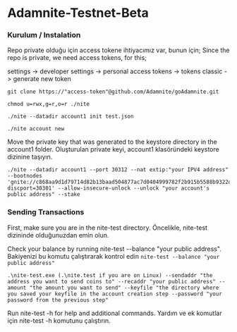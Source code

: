 # Adamnite-Testnet-Beta


### Kurulum / Instalation 
Repo private olduğu için access tokene ihtiyacımız var, bunun için;
Since the repo is private, we need access tokens, for this;

settings -> developer settings -> personal access tokens -> tokens classic -> generate new token

```
git clone https://"access-token"@github.com/Adamnite/goAdamnite.git
```


```
chmod u=rwx,g=r,o=r ./nite
```

```
./nite --datadir account1 init test.json
```

```
./nite account new
```
Move the private key that was generated to the keystore directory in the account1 folder.
Oluşturulan private keyi, account1 klasöründeki keystore dizinine taşıyın.
```
./nite --datadir account1 --port 30312 --nat extip:"your IPV4 address" --bootnodes 'gnite://c868aa9d1d79714d82b13baad504877ac7d0404999782f2b915b5588b9322de8ef137f2d225f34431985894f65ea5634332f178c32b51d23e09842e2d078bec9@38.17.51.24:0?discport=30301' --allow-insecure-unlock --unlock "your account's public address" --stake
```

### Sending Transactions
First, make sure you are in the nite-test directory. 
Öncelikle, nite-test dizininde olduğunuzdan emin olun.

Check your balance by running nite-test --balance "your public address".
Bakiyenizi bu komutu çalıştırarak kontrol edin ``nite-test --balance "your public address"``

```
.\nite-test.exe (.\nite.test if you are on Linux) --sendaddr "the address you want to send coins to" --recaddr "your public address" --amount "the amount you want to send" --keyfile "the directory where you saved your keyfile in the account creation step --password "your password from the previous step"
```

Run nite-test -h for help and additional commands.
Yardım ve ek komutlar için nite-test -h komutunu çalıştırın.
